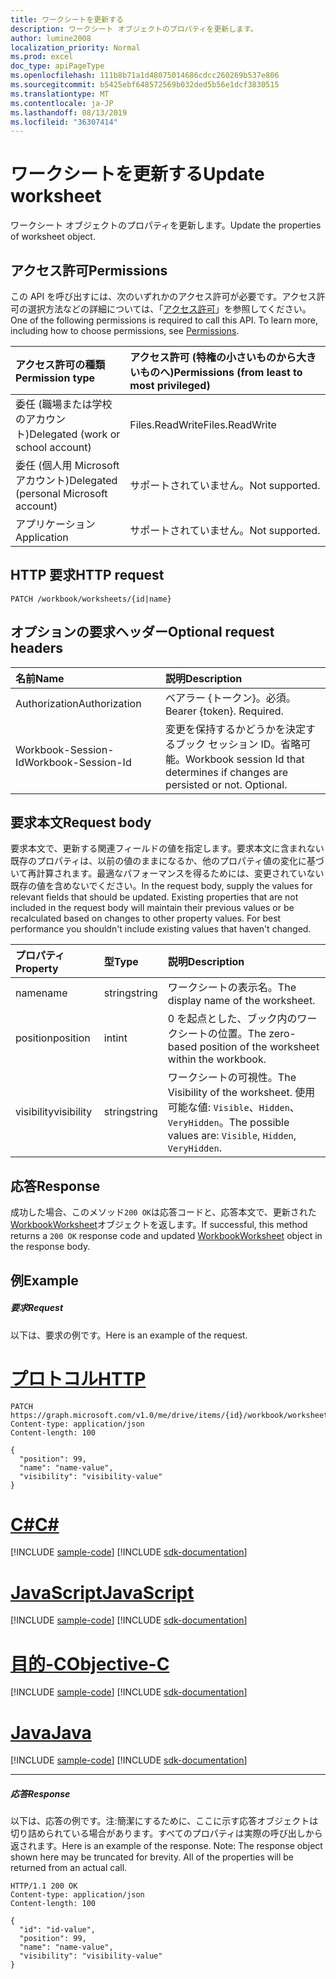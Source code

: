 ```yaml
---
title: ワークシートを更新する
description: ワークシート オブジェクトのプロパティを更新します。
author: lumine2008
localization_priority: Normal
ms.prod: excel
doc_type: apiPageType
ms.openlocfilehash: 111b8b71a1d48075014686cdcc260269b537e806
ms.sourcegitcommit: b5425ebf648572569b032ded5b56e1dcf3830515
ms.translationtype: MT
ms.contentlocale: ja-JP
ms.lasthandoff: 08/13/2019
ms.locfileid: "36307414"
---
```

# <a name="update-worksheet"></a><span data-ttu-id="261af-103">ワークシートを更新する</span><span class="sxs-lookup"><span data-stu-id="261af-103">Update worksheet</span></span>

<span data-ttu-id="261af-104">ワークシート オブジェクトのプロパティを更新します。</span><span class="sxs-lookup"><span data-stu-id="261af-104">Update the properties of worksheet object.</span></span>
## <a name="permissions"></a><span data-ttu-id="261af-105">アクセス許可</span><span class="sxs-lookup"><span data-stu-id="261af-105">Permissions</span></span>
<span data-ttu-id="261af-p101">この API を呼び出すには、次のいずれかのアクセス許可が必要です。アクセス許可の選択方法などの詳細については、「[アクセス許可](/graph/permissions-reference)」を参照してください。</span><span class="sxs-lookup"><span data-stu-id="261af-p101">One of the following permissions is required to call this API. To learn more, including how to choose permissions, see [Permissions](/graph/permissions-reference).</span></span>

|<span data-ttu-id="261af-108">アクセス許可の種類</span><span class="sxs-lookup"><span data-stu-id="261af-108">Permission type</span></span>      | <span data-ttu-id="261af-109">アクセス許可 (特権の小さいものから大きいものへ)</span><span class="sxs-lookup"><span data-stu-id="261af-109">Permissions (from least to most privileged)</span></span>              |
|:--------------------|:---------------------------------------------------------|
|<span data-ttu-id="261af-110">委任 (職場または学校のアカウント)</span><span class="sxs-lookup"><span data-stu-id="261af-110">Delegated (work or school account)</span></span> | <span data-ttu-id="261af-111">Files.ReadWrite</span><span class="sxs-lookup"><span data-stu-id="261af-111">Files.ReadWrite</span></span>    |
|<span data-ttu-id="261af-112">委任 (個人用 Microsoft アカウント)</span><span class="sxs-lookup"><span data-stu-id="261af-112">Delegated (personal Microsoft account)</span></span> | <span data-ttu-id="261af-113">サポートされていません。</span><span class="sxs-lookup"><span data-stu-id="261af-113">Not supported.</span></span>    |
|<span data-ttu-id="261af-114">アプリケーション</span><span class="sxs-lookup"><span data-stu-id="261af-114">Application</span></span> | <span data-ttu-id="261af-115">サポートされていません。</span><span class="sxs-lookup"><span data-stu-id="261af-115">Not supported.</span></span> |

## <a name="http-request"></a><span data-ttu-id="261af-116">HTTP 要求</span><span class="sxs-lookup"><span data-stu-id="261af-116">HTTP request</span></span>
<!-- { "blockType": "ignored" } -->
```http
PATCH /workbook/worksheets/{id|name}
```
## <a name="optional-request-headers"></a><span data-ttu-id="261af-117">オプションの要求ヘッダー</span><span class="sxs-lookup"><span data-stu-id="261af-117">Optional request headers</span></span>
| <span data-ttu-id="261af-118">名前</span><span class="sxs-lookup"><span data-stu-id="261af-118">Name</span></span>       | <span data-ttu-id="261af-119">説明</span><span class="sxs-lookup"><span data-stu-id="261af-119">Description</span></span>|
|:-----------|:-----------|
| <span data-ttu-id="261af-120">Authorization</span><span class="sxs-lookup"><span data-stu-id="261af-120">Authorization</span></span>  | <span data-ttu-id="261af-p102">ベアラー {トークン}。必須。</span><span class="sxs-lookup"><span data-stu-id="261af-p102">Bearer {token}. Required.</span></span> |
| <span data-ttu-id="261af-123">Workbook-Session-Id</span><span class="sxs-lookup"><span data-stu-id="261af-123">Workbook-Session-Id</span></span>  | <span data-ttu-id="261af-p103">変更を保持するかどうかを決定するブック セッション ID。省略可能。</span><span class="sxs-lookup"><span data-stu-id="261af-p103">Workbook session Id that determines if changes are persisted or not. Optional.</span></span>|

## <a name="request-body"></a><span data-ttu-id="261af-126">要求本文</span><span class="sxs-lookup"><span data-stu-id="261af-126">Request body</span></span>
<span data-ttu-id="261af-p104">要求本文で、更新する関連フィールドの値を指定します。要求本文に含まれない既存のプロパティは、以前の値のままになるか、他のプロパティ値の変化に基づいて再計算されます。最適なパフォーマンスを得るためには、変更されていない既存の値を含めないでください。</span><span class="sxs-lookup"><span data-stu-id="261af-p104">In the request body, supply the values for relevant fields that should be updated. Existing properties that are not included in the request body will maintain their previous values or be recalculated based on changes to other property values. For best performance you shouldn't include existing values that haven't changed.</span></span>

| <span data-ttu-id="261af-130">プロパティ</span><span class="sxs-lookup"><span data-stu-id="261af-130">Property</span></span>     | <span data-ttu-id="261af-131">型</span><span class="sxs-lookup"><span data-stu-id="261af-131">Type</span></span>   |<span data-ttu-id="261af-132">説明</span><span class="sxs-lookup"><span data-stu-id="261af-132">Description</span></span>|
|:---------------|:--------|:----------|
|<span data-ttu-id="261af-133">name</span><span class="sxs-lookup"><span data-stu-id="261af-133">name</span></span>|<span data-ttu-id="261af-134">string</span><span class="sxs-lookup"><span data-stu-id="261af-134">string</span></span>|<span data-ttu-id="261af-135">ワークシートの表示名。</span><span class="sxs-lookup"><span data-stu-id="261af-135">The display name of the worksheet.</span></span>|
|<span data-ttu-id="261af-136">position</span><span class="sxs-lookup"><span data-stu-id="261af-136">position</span></span>|<span data-ttu-id="261af-137">int</span><span class="sxs-lookup"><span data-stu-id="261af-137">int</span></span>|<span data-ttu-id="261af-138">0 を起点とした、ブック内のワークシートの位置。</span><span class="sxs-lookup"><span data-stu-id="261af-138">The zero-based position of the worksheet within the workbook.</span></span>|
|<span data-ttu-id="261af-139">visibility</span><span class="sxs-lookup"><span data-stu-id="261af-139">visibility</span></span>|<span data-ttu-id="261af-140">string</span><span class="sxs-lookup"><span data-stu-id="261af-140">string</span></span>|<span data-ttu-id="261af-141">ワークシートの可視性。</span><span class="sxs-lookup"><span data-stu-id="261af-141">The Visibility of the worksheet.</span></span> <span data-ttu-id="261af-142">使用可能な値: `Visible`、`Hidden`、`VeryHidden`。</span><span class="sxs-lookup"><span data-stu-id="261af-142">The possible values are: `Visible`, `Hidden`, `VeryHidden`.</span></span>|

## <a name="response"></a><span data-ttu-id="261af-143">応答</span><span class="sxs-lookup"><span data-stu-id="261af-143">Response</span></span>

<span data-ttu-id="261af-144">成功した場合、このメソッド`200 OK`は応答コードと、応答本文で、更新された[WorkbookWorksheet](../resources/worksheet.md)オブジェクトを返します。</span><span class="sxs-lookup"><span data-stu-id="261af-144">If successful, this method returns a `200 OK` response code and updated [WorkbookWorksheet](../resources/worksheet.md) object in the response body.</span></span>
## <a name="example"></a><span data-ttu-id="261af-145">例</span><span class="sxs-lookup"><span data-stu-id="261af-145">Example</span></span>
##### <a name="request"></a><span data-ttu-id="261af-146">要求</span><span class="sxs-lookup"><span data-stu-id="261af-146">Request</span></span>
<span data-ttu-id="261af-147">以下は、要求の例です。</span><span class="sxs-lookup"><span data-stu-id="261af-147">Here is an example of the request.</span></span>

# <a name="httptabhttp"></a>[<span data-ttu-id="261af-148">プロトコル</span><span class="sxs-lookup"><span data-stu-id="261af-148">HTTP</span></span>](#tab/http)
<!-- {
  "blockType": "request",
  "name": "update_worksheet"
}-->
```http
PATCH https://graph.microsoft.com/v1.0/me/drive/items/{id}/workbook/worksheets/{id|name}
Content-type: application/json
Content-length: 100

{
  "position": 99,
  "name": "name-value",
  "visibility": "visibility-value"
}
```
# <a name="ctabcsharp"></a>[<span data-ttu-id="261af-149">C#</span><span class="sxs-lookup"><span data-stu-id="261af-149">C#</span></span>](#tab/csharp)
[!INCLUDE [sample-code](../includes/snippets/csharp/update-worksheet-csharp-snippets.md)]
[!INCLUDE [sdk-documentation](../includes/snippets/snippets-sdk-documentation-link.md)]

# <a name="javascripttabjavascript"></a>[<span data-ttu-id="261af-150">JavaScript</span><span class="sxs-lookup"><span data-stu-id="261af-150">JavaScript</span></span>](#tab/javascript)
[!INCLUDE [sample-code](../includes/snippets/javascript/update-worksheet-javascript-snippets.md)]
[!INCLUDE [sdk-documentation](../includes/snippets/snippets-sdk-documentation-link.md)]

# <a name="objective-ctabobjc"></a>[<span data-ttu-id="261af-151">目的-C</span><span class="sxs-lookup"><span data-stu-id="261af-151">Objective-C</span></span>](#tab/objc)
[!INCLUDE [sample-code](../includes/snippets/objc/update-worksheet-objc-snippets.md)]
[!INCLUDE [sdk-documentation](../includes/snippets/snippets-sdk-documentation-link.md)]

# <a name="javatabjava"></a>[<span data-ttu-id="261af-152">Java</span><span class="sxs-lookup"><span data-stu-id="261af-152">Java</span></span>](#tab/java)
[!INCLUDE [sample-code](../includes/snippets/java/update-worksheet-java-snippets.md)]
[!INCLUDE [sdk-documentation](../includes/snippets/snippets-sdk-documentation-link.md)]

---

##### <a name="response"></a><span data-ttu-id="261af-153">応答</span><span class="sxs-lookup"><span data-stu-id="261af-153">Response</span></span>
<span data-ttu-id="261af-p106">以下は、応答の例です。注:簡潔にするために、ここに示す応答オブジェクトは切り詰められている場合があります。すべてのプロパティは実際の呼び出しから返されます。</span><span class="sxs-lookup"><span data-stu-id="261af-p106">Here is an example of the response. Note: The response object shown here may be truncated for brevity. All of the properties will be returned from an actual call.</span></span>
<!-- {
  "blockType": "response",
  "truncated": true,
  "@odata.type": "microsoft.graph.workbookWorksheet"
} -->
```http
HTTP/1.1 200 OK
Content-type: application/json
Content-length: 100

{
  "id": "id-value",
  "position": 99,
  "name": "name-value",
  "visibility": "visibility-value"
}
```

<!-- uuid: 8fcb5dbc-d5aa-4681-8e31-b001d5168d79
2015-10-25 14:57:30 UTC -->
<!-- {
  "type": "#page.annotation",
  "description": "Update worksheet",
  "keywords": "",
  "section": "documentation",
  "tocPath": "",
  "suppressions": [
  ]
}-->
